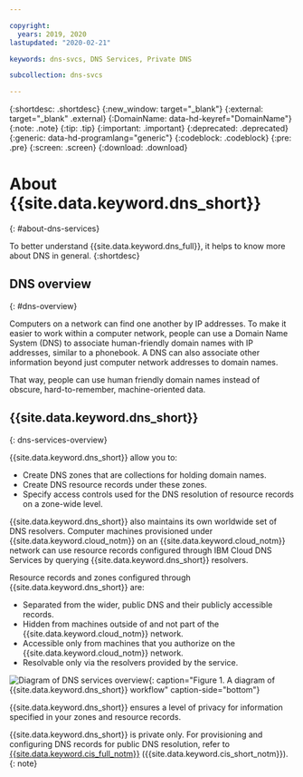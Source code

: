 ```yaml
---

copyright:
  years: 2019, 2020
lastupdated: "2020-02-21"

keywords: dns-svcs, DNS Services, Private DNS

subcollection: dns-svcs

---
```



{:shortdesc: .shortdesc}
{:new_window: target="_blank"}
{:external: target="_blank" .external}
{:DomainName: data-hd-keyref="DomainName"}
{:note: .note}
{:tip: .tip}
{:important: .important}
{:deprecated: .deprecated}
{:generic: data-hd-programlang="generic"}
{:codeblock: .codeblock}
{:pre: .pre}
{:screen: .screen}
{:download: .download}

# About {{site.data.keyword.dns_short}}
{: #about-dns-services}

To better understand {{site.data.keyword.dns_full}}, it helps to know more about DNS in general.
{:shortdesc}

## DNS overview
{: #dns-overview}

Computers on a network can find one another by IP addresses. To make it easier to work within a computer network, people can use a Domain Name System (DNS) to associate human-friendly domain names with IP addresses, similar to a phonebook. A DNS can also associate other information beyond just computer network addresses to domain names.

That way, people can use human friendly domain names instead of obscure, hard-to-remember, machine-oriented data.

## {{site.data.keyword.dns_short}}
{: dns-services-overview}

{{site.data.keyword.dns_short}} allow you to:
  * Create DNS zones that are collections for holding domain names.
  * Create DNS resource records under these zones.
  * Specify access controls used for the DNS resolution of resource records on a zone-wide level.

{{site.data.keyword.dns_short}} also maintains its own worldwide set of DNS resolvers. Computer machines provisioned under {{site.data.keyword.cloud_notm}} on an {{site.data.keyword.cloud_notm}} network can use resource records configured through IBM Cloud DNS Services by querying {{site.data.keyword.dns_short}} resolvers.

Resource records and zones configured through {{site.data.keyword.dns_short}} are:
  * Separated from the wider, public DNS and their publicly accessible records.
  * Hidden from machines outside of and not part of the {{site.data.keyword.cloud_notm}} network.
  * Accessible only from machines that you authorize on the {{site.data.keyword.cloud_notm}} network.
  * Resolvable only via the resolvers provided by the service.


![Diagram of DNS services overview](images/dns-svcs-overview.png "Diagram of {{site.data.keyword.dns_short}} overview"){: caption="Figure 1. A diagram of {{site.data.keyword.dns_short}} workflow" caption-side="bottom"}


{{site.data.keyword.dns_short}} ensures a level of privacy for information specified in your zones and resource records.

{{site.data.keyword.dns_short}} is private only. For provisioning and configuring DNS records for public DNS resolution, refer to [{{site.data.keyword.cis_full_notm}}](/docs/cis?topic=cis-about-ibm-cloud-internet-services-cis) ({{site.data.keyword.cis_short_notm}}).
{: note}

